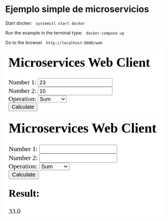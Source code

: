 # Ejemplo simple de microservicios

Start docker:
<code>
systemctl start docker
</code>

Run the example in the terminal type:
<code>
docker-compose up
</code>

Go to the browser
<code>
http://localhost:8080/web
</code>

![result 1](images/result1.png)
![result 2](images/result2.png)